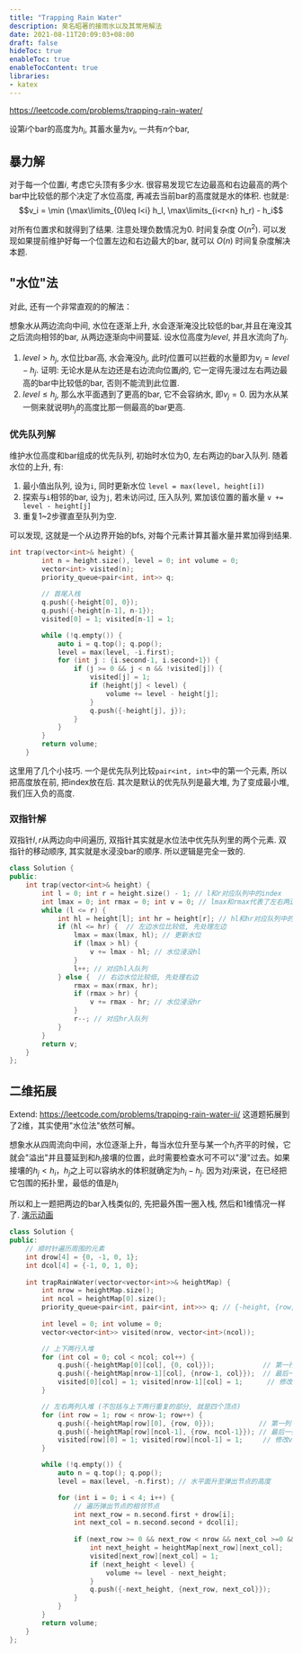 ```yaml
---
title: "Trapping Rain Water"
description: 臭名昭著的接雨水以及其常用解法
date: 2021-08-11T20:09:03+08:00
draft: false
hideToc: true
enableToc: true
enableTocContent: true
libraries:
- katex
---
```

<!--more-->

https://leetcode.com/problems/trapping-rain-water/

设第$i$个bar的高度为$h_i$, 其蓄水量为$v_i$, 一共有$n$个bar,

## 暴力解
对于每一个位置$i$, 考虑它头顶有多少水. 很容易发现它左边最高和右边最高的两个bar中比较低的那个决定了水位高度, 再减去当前bar的高度就是水的体积. 也就是:
$$v_i = \min (\max\limits_{0\leq l<i} h_l, \max\limits_{i<r<n} h_r) - h_i$$

对所有位置求和就得到了结果. 注意处理负数情况为0. 时间复杂度 $O(n^2)$.
可以发现如果提前维护好每一个位置左边和右边最大的bar, 就可以 $O(n)$ 时间复杂度解决本题.

## "水位"法
对此, 还有一个非常直观的的解法：

想象水从两边流向中间, 水位在逐渐上升, 水会逐渐淹没比较低的bar,并且在淹没其之后流向相邻的bar, 从两边逐渐向中间蔓延. 
设水位高度为$level$, 并且水流向了$h_j$.
1. $level > h_j$, 水位比bar高, 水会淹没$h_j$, 此时$j$位置可以拦截的水量即为$v_j = level - h_j$. 证明: 无论水是从左边还是右边流向位置$j$的, 它一定得先漫过左右两边最高的bar中比较低的bar, 否则不能流到此位置.
2. $level \leq h_j$, 那么水平面遇到了更高的bar, 它不会容纳水, 即$v_j = 0$. 因为水从某一侧来就说明$h_j$的高度比那一侧最高的bar更高.

### 优先队列解
维护水位高度和bar组成的优先队列, 初始时水位为0, 左右两边的bar入队列. 随着水位的上升, 有:

1. 最小值出队列, 设为`i`, 同时更新水位 `level = max(level, height[i])`
2. 探索与`i`相邻的bar, 设为`j`, 若未访问过, 压入队列, 累加该位置的蓄水量 `v += level - height[j]`
3. 重复1~2步骤直至队列为空.

可以发现, 这就是一个从边界开始的bfs, 对每个元素计算其蓄水量并累加得到结果.

```cpp
int trap(vector<int>& height) {
        int n = height.size(), level = 0; int volume = 0;
        vector<int> visited(n);
        priority_queue<pair<int, int>> q;
        
        // 首尾入栈
        q.push({-height[0], 0});
        q.push({-height[n-1], n-1});
        visited[0] = 1; visited[n-1] = 1;

        while (!q.empty()) {
            auto i = q.top(); q.pop();
            level = max(level, -i.first);
            for (int j : {i.second-1, i.second+1}) {
                if (j >= 0 && j < n && !visited[j]) {
                    visited[j] = 1;
                    if (height[j] < level) {
                        volume += level - height[j];
                    }
                    q.push({-height[j], j});
                }
            }
        }
        return volume;
    }
```

这里用了几个小技巧. 一个是优先队列比较`pair<int, int>`中的第一个元素, 所以把高度放在前, 把index放在后. 其次是默认的优先队列是最大堆, 为了变成最小堆, 我们压入负的高度.

### 双指针解
双指针$l, r$从两边向中间遍历, 双指针其实就是水位法中优先队列里的两个元素. 双指针的移动顺序, 其实就是水浸没bar的顺序. 所以逻辑是完全一致的.

```cpp
class Solution {
public:
    int trap(vector<int>& height) {
        int l = 0; int r = height.size() - 1; // l和r对应队列中的index
        int lmax = 0; int rmax = 0; int v = 0; // lmax和rmax代表了左右两边水位的高度, 对应level
        while (l <= r) {
            int hl = height[l]; int hr = height[r]; // hl和hr对应队列中的height
            if (hl <= hr) {  // 左边水位比较低, 先处理左边
                lmax = max(lmax, hl); // 更新水位
                if (lmax > hl) { 
                    v += lmax - hl; // 水位浸没hl
                }
                l++; // 对应hl入队列
            } else {  // 右边水位比较低, 先处理右边
                rmax = max(rmax, hr);
                if (rmax > hr) {
                    v += rmax - hr; // 水位浸没hr
                }
                r--; // 对应hr入队列
            }
        }
        return v;
    }
};
```

## 二维拓展
Extend: https://leetcode.com/problems/trapping-rain-water-ii/
这道题拓展到了2维，其实使用"水位法"依然可解。

想象水从四周流向中间，水位逐渐上升，每当水位升至与某一个$h_i$齐平的时候，它就会"溢出"并且蔓延到和$h_i$接壤的位置，此时需要检查水可不可以"漫"过去。如果接壤的$h_j < h_i$，$h_j$之上可以容纳水的体积就确定为$h_i - h_j$. 因为对$j$来说，在已经把它包围的拓扑里，最低的值是$h_i$

所以和上一题把两边的bar入栈类似的, 先把最外围一圈入栈, 然后和1维情况一样了. [演示动画](https://www.youtube.com/watch?v=cJayBq38VYw)

```cpp
class Solution {
public:
    // 顺时针遍历周围的元素
    int drow[4] = {0, -1, 0, 1};
    int dcol[4] = {-1, 0, 1, 0};
    
    int trapRainWater(vector<vector<int>>& heightMap) {
        int nrow = heightMap.size();
        int ncol = heightMap[0].size();
        priority_queue<pair<int, pair<int, int>>> q; // {-height, {row, col}}
        
        int level = 0; int volume = 0;
        vector<vector<int>> visited(nrow, vector<int>(ncol));

        // 上下两行入堆
        for (int col = 0; col < ncol; col++) {
            q.push({-heightMap[0][col], {0, col}});            // 第一行
            q.push({-heightMap[nrow-1][col], {nrow-1, col}});  // 最后一行
            visited[0][col] = 1; visited[nrow-1][col] = 1;      // 修改visited
        }

        // 左右两列入堆 (不包括与上下两行重复的部分, 就是四个顶点)
        for (int row = 1; row < nrow-1; row++) {
            q.push({-heightMap[row][0], {row, 0}});           // 第一列
            q.push({-heightMap[row][ncol-1], {row, ncol-1}}); // 最后一列
            visited[row][0] = 1; visited[row][ncol-1] = 1;     // 修改visited
        }

        while (!q.empty()) {
            auto n = q.top(); q.pop();
            level = max(level, -n.first); // 水平面升至弹出节点的高度

            for (int i = 0; i < 4; i++) {
                // 遍历弹出节点的相邻节点
                int next_row = n.second.first + drow[i];
                int next_col = n.second.second + dcol[i];
                
                if (next_row >= 0 && next_row < nrow && next_col >=0 && next_col < ncol && !visited[next_row][next_col]) {
                    int next_height = heightMap[next_row][next_col];
                    visited[next_row][next_col] = 1;
                    if (next_height < level) {
                        volume += level - next_height;
                    }
                    q.push({-next_height, {next_row, next_col}});
                }
            }
        }
        return volume;
    }
};
```